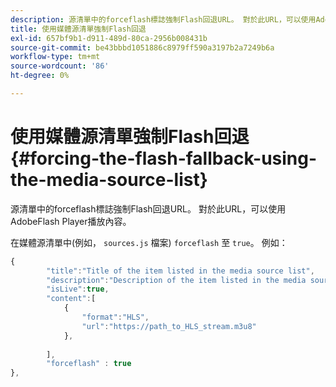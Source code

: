 ```yaml
---
description: 源清單中的forceflash標誌強制Flash回退URL。 對於此URL，可以使用AdobeFlash Player播放內容。
title: 使用媒體源清單強制Flash回退
exl-id: 657bf9b1-d911-489d-80ca-2956b008431b
source-git-commit: be43bbbd1051886c8979ff590a3197b2a7249b6a
workflow-type: tm+mt
source-wordcount: '86'
ht-degree: 0%

---
```


# 使用媒體源清單強制Flash回退{#forcing-the-flash-fallback-using-the-media-source-list}

源清單中的forceflash標誌強制Flash回退URL。 對於此URL，可以使用AdobeFlash Player播放內容。

在媒體源清單中(例如， `sources.js` 檔案) `forceflash` 至 `true`。 例如：

```js
{ 
        "title":"Title of the item listed in the media source list",
        "description":"Description of the item listed in the media source list",
        "isLive":true,
        "content":[ 
            { 
                "format":"HLS",
                "url":"https://path_to_HLS_stream.m3u8"
            },
 
        ],
        "forceflash" : true
},
```
